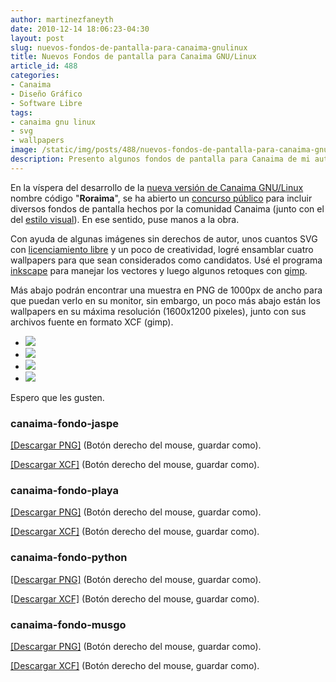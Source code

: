 ```yaml
---
author: martinezfaneyth
date: 2010-12-14 18:06:23-04:30
layout: post
slug: nuevos-fondos-de-pantalla-para-canaima-gnulinux
title: Nuevos Fondos de pantalla para Canaima GNU/Linux
article_id: 488
categories:
- Canaima
- Diseño Gráfico
- Software Libre
tags:
- canaima gnu linux
- svg
- wallpapers
image: /static/img/posts/488/nuevos-fondos-de-pantalla-para-canaima-gnulinux__1.jpg
description: Presento algunos fondos de pantalla para Canaima de mi autoría.
---
```


En la víspera del desarrollo de la [nueva versión de Canaima GNU/Linux](http://listas.canaima.softwarelibre.gob.ve/pipermail/desarrolladores/2010-November/000883.html) nombre código "**Roraima**", se ha abierto un [concurso público](http://listas.canaima.softwarelibre.gob.ve/pipermail/discusion/2010-November/002296.html) para incluir diversos fondos de pantalla hechos por la comunidad Canaima (junto con el del [estilo visual](http://listas.canaima.softwarelibre.gob.ve/pipermail/discusion/2010-November/002314.html)). En ese sentido, puse manos a la obra.

Con ayuda de algunas imágenes sin derechos de autor, unos cuantos SVG con [licenciamiento libre](http://es.wikipedia.org/wiki/GNU_General_Public_License) y un poco de creatividad, logré ensamblar cuatro wallpapers para que sean considerados como candidatos. Usé el programa [inkscape](http://es.wikipedia.org/wiki/Inkscape) para manejar los vectores y luego algunos retoques con [gimp](http://es.wikipedia.org/wiki/Gimp).

Más abajo podrán encontrar una muestra en PNG de 1000px de ancho para que puedan verlo en su monitor, sin embargo, un poco más abajo están los wallpapers en su máxima resolución (1600x1200 pixeles), junto con sus archivos fuente en formato XCF (gimp).

<div class="picasa">
    <ul class="picasa-album">
        <li class="picasa-image">
            <a class="picasa-image-large" href="http://huntingbears.com.ve/static/img/posts/488/nuevos-fondos-de-pantalla-para-canaima-gnulinux__2.jpg">
                <img class="picasa-image-thumb" src="http://huntingbears.com.ve/static/img/posts/488/nuevos-fondos-de-pantalla-para-canaima-gnulinux__3.jpg" />
            </a>
        </li>
        <li class="picasa-image">
            <a class="picasa-image-large" href="http://huntingbears.com.ve/static/img/posts/488/nuevos-fondos-de-pantalla-para-canaima-gnulinux__4.jpg">
                <img class="picasa-image-thumb" src="http://huntingbears.com.ve/static/img/posts/488/nuevos-fondos-de-pantalla-para-canaima-gnulinux__5.jpg" />
            </a>
        </li>
        <li class="picasa-image">
            <a class="picasa-image-large" href="http://huntingbears.com.ve/static/img/posts/488/nuevos-fondos-de-pantalla-para-canaima-gnulinux__6.jpg">
                <img class="picasa-image-thumb" src="http://huntingbears.com.ve/static/img/posts/488/nuevos-fondos-de-pantalla-para-canaima-gnulinux__7.jpg" />
            </a>
        </li>
        <li class="picasa-image">
            <a class="picasa-image-large" href="http://huntingbears.com.ve/static/img/posts/488/nuevos-fondos-de-pantalla-para-canaima-gnulinux__8.jpg">
                <img class="picasa-image-thumb" src="http://huntingbears.com.ve/static/img/posts/488/nuevos-fondos-de-pantalla-para-canaima-gnulinux__9.jpg" />
            </a>
        </li>
    </ul>
</div>

Espero que les gusten.

### canaima-fondo-jaspe

<span class="figure figure-100" data-figure-src="http://huntingbears.com.ve/static/img/posts/488/nuevos-fondos-de-pantalla-para-canaima-gnulinux__10.jpg" data-figure-href="http://huntingbears.com.ve/static/img/posts/488/nuevos-fondos-de-pantalla-para-canaima-gnulinux__10.jpg"></span>

[\[Descargar PNG\]](http://dl.dropboxusercontent.com/u/16329841/canaima-fondo-jaspe.png) (Botón derecho del mouse, guardar como).

[\[Descargar XCF\]](http://dl.dropboxusercontent.com/u/16329841/canaima-fondo-jaspe.xcf) (Botón derecho del mouse, guardar como).

### canaima-fondo-playa

<span class="figure figure-100" data-figure-src="http://huntingbears.com.ve/static/img/posts/488/nuevos-fondos-de-pantalla-para-canaima-gnulinux__12.jpg" data-figure-href="http://huntingbears.com.ve/static/img/posts/488/nuevos-fondos-de-pantalla-para-canaima-gnulinux__12.jpg"></span>

[\[Descargar PNG\]](http://dl.dropboxusercontent.com/u/16329841/canaima-fondo-playa.png) (Botón derecho del mouse, guardar como).

[\[Descargar XCF\]](http://dl.dropboxusercontent.com/u/16329841/canaima-fondo-playa.xcf) (Botón derecho del mouse, guardar como).

### canaima-fondo-python

<span class="figure figure-100" data-figure-src="http://huntingbears.com.ve/static/img/posts/488/nuevos-fondos-de-pantalla-para-canaima-gnulinux__14.jpg" data-figure-href="http://huntingbears.com.ve/static/img/posts/488/nuevos-fondos-de-pantalla-para-canaima-gnulinux__14.jpg"></span>

[\[Descargar PNG\]](http://dl.dropboxusercontent.com/u/16329841/canaima-fondo-python.png) (Botón derecho del mouse, guardar como).

[\[Descargar XCF\]](http://dl.dropboxusercontent.com/u/16329841/canaima-fondo-python.xcf) (Botón derecho del mouse, guardar como).

### canaima-fondo-musgo

<span class="figure figure-100" data-figure-src="http://huntingbears.com.ve/static/img/posts/488/nuevos-fondos-de-pantalla-para-canaima-gnulinux__1.jpg" data-figure-href="http://huntingbears.com.ve/static/img/posts/488/nuevos-fondos-de-pantalla-para-canaima-gnulinux__1.jpg"></span>

[\[Descargar PNG\]](http://dl.dropboxusercontent.com/u/16329841/canaima-fondo-musgo.png) (Botón derecho del mouse, guardar como).

[\[Descargar XCF\]](http://dl.dropboxusercontent.com/u/16329841/canaima-fondo-musgo.xcf) (Botón derecho del mouse, guardar como).
